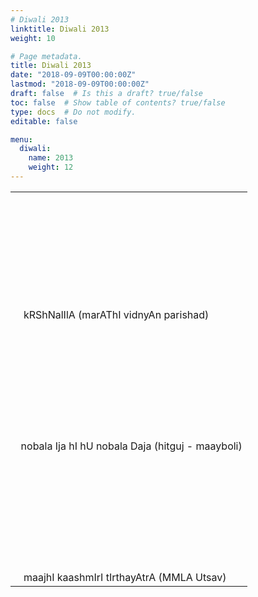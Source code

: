 ```yaml
---
# Diwali 2013
linktitle: Diwali 2013
weight: 10

# Page metadata.
title: Diwali 2013
date: "2018-09-09T00:00:00Z"
lastmod: "2018-09-09T00:00:00Z"
draft: false  # Is this a draft? true/false
toc: false  # Show table of contents? true/false
type: docs  # Do not modify.
editable: false

menu:
  diwali:
    name: 2013
    weight: 12
---
```

<TABLE>
<TR><TD>
<IMG HEIGHT=200 SRC-../images/mavipa_2013diwali_cover.png>
<IMG HEIGHT=200 SRC-../images/mavipa_2013diwali_contents.png>
<IMG HEIGHT=200 SRC-../images/mavipa_2013diwali_title.png>
kRShNalIlA (marAThI vidnyAn parishad)
</TD></TR><TR><TD>
<IMG HEIGHT=200 SRC-../images/hitguj_2013diwali_cover.png>
<IMG HEIGHT=200 SRC-../images/hitguj_2013diwali_title.png>
nobala Ija hI hU nobala Daja (hitguj - maayboli)
</TD></TR><TR><TD>
<IMG HEIGHT=200 SRC-../images/mmla_2013diwali_cover.png>
<IMG HEIGHT=200 SRC-../images/mmla_2013diwali_contents.png>
<IMG HEIGHT=200 SRC-../images/mmla_2013diwali_title.png>
maajhI kaashmIrI tIrthayAtrA (MMLA Utsav)
</TD></TR>
</TABLE>